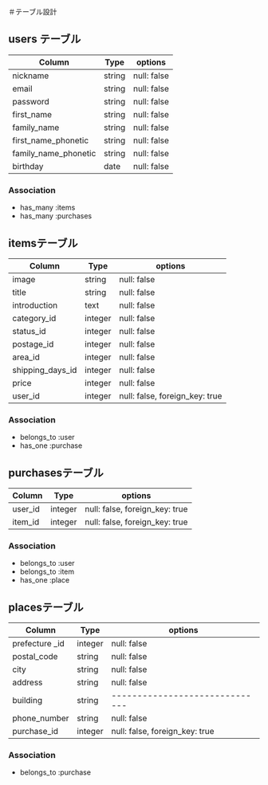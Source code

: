 ＃テーブル設計

## users テーブル
|Column               |Type        |options            |
|---------------------|------------|-------------------|
|nickname             |string      |null: false        |
|email                |string      |null: false        |
|password             |string      |null: false        |
|first_name           |string      |null: false        |
|family_name          |string      |null: false        |
|first_name_phonetic  |string      |null: false       |
|family_name_phonetic |string      |null: false       |
|birthday             |date        |null: false        |

### Association

- has_many :items
- has_many :purchases

## itemsテーブル
|Column           |Type        |options                         |
|-----------------|------------|--------------------------------|
|image            |string      |null: false                     |
|title            |string       |null: false                     |
|introduction     |text        |null: false                     |
|category_id      |integer     |null: false                     |
|status_id        |integer     |null: false                     |
|postage_id       |integer     |null: false                     |
|area_id          |integer     |null: false                     |
|shipping_days_id |integer     |null: false                     |
|price            |integer     |null: false                     |
|user_id          |integer     |null: false, foreign_key: true  |

### Association

- belongs_to :user
- has_one :purchase

## purchasesテーブル
|Column           |Type        |options                         |
|-----------------|------------|--------------------------------|
|user_id          |integer     |null: false, foreign_key: true  |
|item_id          |integer     |null: false, foreign_key: true  |

### Association

- belongs_to :user
- belongs_to :item
- has_one :place

## placesテーブル
|Column           |Type        |options                       |
|-----------------|------------|------------------------------|
|prefecture _id   |integer     |null: false                   |
|postal_code      |string      |null: false                   |
|city             |string      |null: false                   |
|address          |string      |null: false                   |
|building         |string      |------------------------------|
|phone_number     |string      |null: false                   |
|purchase_id      |integer     |null: false, foreign_key: true|


### Association

- belongs_to :purchase
